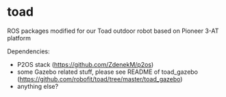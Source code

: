 toad
====

ROS packages modified for our Toad outdoor robot based on Pioneer 3-AT platform


Dependencies:

* P2OS stack (https://github.com/ZdenekM/p2os)
* some Gazebo related stuff, please see README of toad_gazebo (https://github.com/robofit/toad/tree/master/toad_gazebo)
* anything else?
